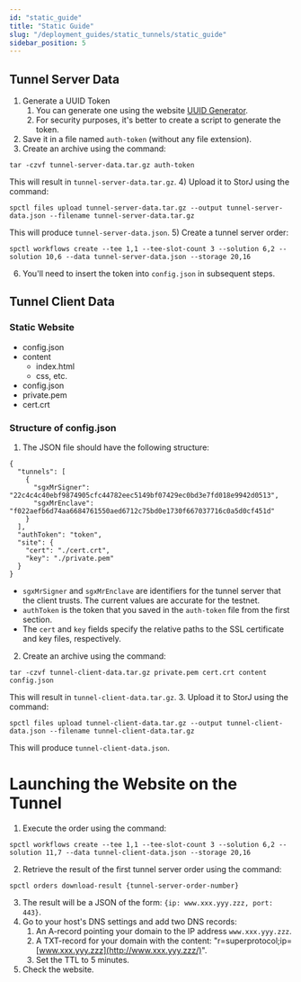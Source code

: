 ```yaml
---
id: "static_guide"
title: "Static Guide"
slug: "/deployment_guides/static_tunnels/static_guide"
sidebar_position: 5
---
```


## Tunnel Server Data
1. Generate a UUID Token
    1. You can generate one using the website [UUID Generator](https://fusionauth.io/dev-tools/uuid-generator).
    2. For security purposes, it's better to create a script to generate the token.
2. Save it in a file named `auth-token` (without any file extension).
3. Create an archive using the command:
```
tar -czvf tunnel-server-data.tar.gz auth-token
```
This will result in `tunnel-server-data.tar.gz`.
4) Upload it to StorJ using the command:
```
spctl files upload tunnel-server-data.tar.gz --output tunnel-server-data.json --filename tunnel-server-data.tar.gz
```
This will produce `tunnel-server-data.json`.
5) Create a tunnel server order:
```
spctl workflows create --tee 1,1 --tee-slot-count 3 --solution 6,2 --solution 10,6 --data tunnel-server-data.json --storage 20,16
```

6. You'll need to insert the token into `config.json` in subsequent steps.
## Tunnel Client Data

### Static Website

- config.json
- content
    - index.html
    - css, etc.
- config.json
- private.pem
- cert.crt

### Structure of config.json

1. The JSON file should have the following structure:
```
{
  "tunnels": [
    {
      "sgxMrSigner": "22c4c4c40ebf9874905cfc44782eec5149bf07429ec0bd3e7fd018e9942d0513",
      "sgxMrEnclave": "f022aefb6d74aa6684761550aed6712c75bd0e1730f667037716c0a5d0cf451d"
    }
  ],
  "authToken": "token",
  "site": {
    "cert": "./cert.crt",
    "key": "./private.pem"
  }
}
```
- `sgxMrSigner` and `sgxMrEnclave` are identifiers for the tunnel server that the client trusts. The current values are accurate for the testnet.
- `authToken` is the token that you saved in the `auth-token` file from the first section.
- The `cert` and `key` fields specify the relative paths to the SSL certificate and key files, respectively.
2. Create an archive using the command:
```
tar -czvf tunnel-client-data.tar.gz private.pem cert.crt content config.json
```
This will result in `tunnel-client-data.tar.gz`.
3. Upload it to StorJ using the command:
```
spctl files upload tunnel-client-data.tar.gz --output tunnel-client-data.json --filename tunnel-client-data.tar.gz
```
This will produce `tunnel-client-data.json`.

# Launching the Website on the Tunnel

1. Execute the order using the command:
```
spctl workflows create --tee 1,1 --tee-slot-count 3 --solution 6,2 --solution 11,7 --data tunnel-client-data.json --storage 20,16
```
2. Retrieve the result of the first tunnel server order using the command:
```
spctl orders download-result {tunnel-server-order-number}
```

3. The result will be a JSON of the form: `{ip: www.xxx.yyy.zzz, port: 443}`.
4. Go to your host's DNS settings and add two DNS records:
    1. An A-record pointing your domain to the IP address `www.xxx.yyy.zzz`.
    2. A TXT-record for your domain with the content: "r=superprotocol;ip=[www.xxx.yyy.zzz](http://www.xxx.yyy.zzz/)".
    3. Set the TTL to 5 minutes.
5. Check the website.

